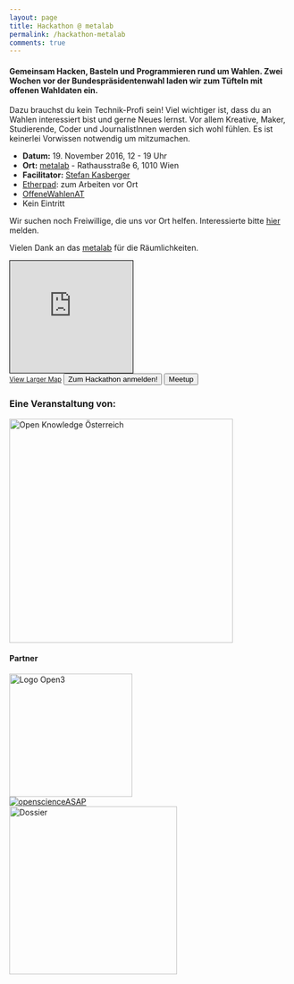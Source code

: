 ```yaml
---
layout: page
title: Hackathon @ metalab
permalink: /hackathon-metalab
comments: true
---
```


<h4 class="text-center lead">Gemeinsam Hacken, Basteln und Programmieren rund um Wahlen. Zwei Wochen vor der Bundespräsidentenwahl laden wir zum Tüfteln mit offenen Wahldaten ein.</h4>

<div class="row col-xs-12 col-md-8">
<p>Dazu brauchst du kein Technik-Profi sein! Viel wichtiger ist, dass du an Wahlen interessiert bist und gerne Neues lernst. Vor allem Kreative, Maker, Studierende, Coder und JournalistInnen werden sich wohl fühlen. Es ist keinerlei Vorwissen notwendig um mitzumachen.</p>
<ul>
<li><strong>Datum:</strong> 19. November 2016, 12 - 19 Uhr</li>
<li><strong>Ort:</strong> <a href="https://metalab.at/" title="metalab">metalab</a> - Rathausstraße 6, 1010 Wien</li>
<li><strong>Facilitator:</strong> <a href="https://stefankasberger.eu" title="Website">Stefan Kasberger</a></li>
<li><a href="http://pad.okfn.org/p/OffeneWahlenAT-Metalab" title="Etherpad">Etherpad</a>: zum Arbeiten vor Ort</li>
<li><a href="https://twitter.com/search?f=tweets&q=%23OffeneWahlenAT&src=typd" title="OffeneWahlenAT"><i class="fa fa-hashtag" aria-hidden="true"></i>OffeneWahlenAT</a></li>
<li>Kein Eintritt</li>
</ul>

Wir suchen noch Freiwillige, die uns vor Ort helfen. Interessierte bitte <a href="/kontakt">hier</a> melden.

Vielen Dank an das <a href="https://metalab.at/" title="metalab">metalab</a> für die Räumlichkeiten.

</div>

<div class="col-xs-12 col-md-4">
<iframe width="220" height="200" frameborder="0" scrolling="no" marginheight="0" marginwidth="0" src="http://www.openstreetmap.org/export/embed.html?bbox=16.35267198085785%2C48.2074009588649%2C16.359753012657162%2C48.211040222525746&amp;layer=mapnik&amp;marker=48.20922062302247%2C16.356212496757507" style="border: 1px solid black"></iframe><br/><small><a href="http://www.openstreetmap.org/?mlat=48.20922&amp;mlon=16.35621#map=18/48.20922/16.35621">View Larger Map</a></small>
<a href="https://docs.google.com/forms/d/e/1FAIpQLSc01dkc0zYEefgCnyefZPcuReUCKEixzGIk6F4pp9TZVbW2_A/viewform?entry.1560647131&entry.805191984&entry.1901626104&entry.1321289864&entry.1811347659=Ja&entry.2035578759=Ja" class="col-xs-12"><button class="button-border-red">Zum Hackathon anmelden!</button></a>
<a href="https://www.meetup.com/de-DE/Open-Knowledge-Oesterreich/events/233894500/" class="col-xs-12"><button class="button-border-red">Meetup</button></a>
</div>

<div class="row col-xs-12">
<h3>Eine Veranstaltung von:</h3>
<a href="http://okfn.at" title="Open Knowledge Österreich"><img class="logo" src="{{ site.staticurl }}logos/logo-ok-at.svg" width="400" alt="Open Knowledge Österreich" /></a>

<h4>Partner</h4>
<div class="col-md-6 partner-logo-event"><a title="Open3" href="https://open3.at/"><img src="{{ site.staticurl }}logos/logo-open3.jpg" alt="Logo Open3" width="220" /></a></div>
<div class="col-md-6 partner-logo-event"><a href="http://openscienceasap.org/" title="openscienceASAP"><img class="logo" src="{{ site.staticurl }}logos/logo-openscienceASAP.png" alt="openscienceASAP" /></a></div>
<div class="col-md-6 partner-logo-event"><a href="http://dossier.at/" title="Dossier"><img class="logo" src="{{ site.staticurl }}logos/logo-dossier.png" width="300" alt="Dossier" /></a></div>

</div>
